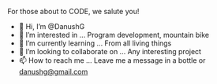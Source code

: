 For those about to CODE, we salute you!

- 👋 Hi, I’m @DanushG
- 👀 I’m interested in ... Program development, mountain bike 
- 🌱 I’m currently learning ... From all living things
- 💞️ I’m looking to collaborate on ... Any interesting project
- 📫 How to reach me ... Leave me a message in a bottle or danushg@gmail.com

<!---
DanushG/DanushG is a ✨ special ✨ repository because its `README.md` (this file) appears on your GitHub profile.
You can click the Preview link to take a look at your changes.
--->
